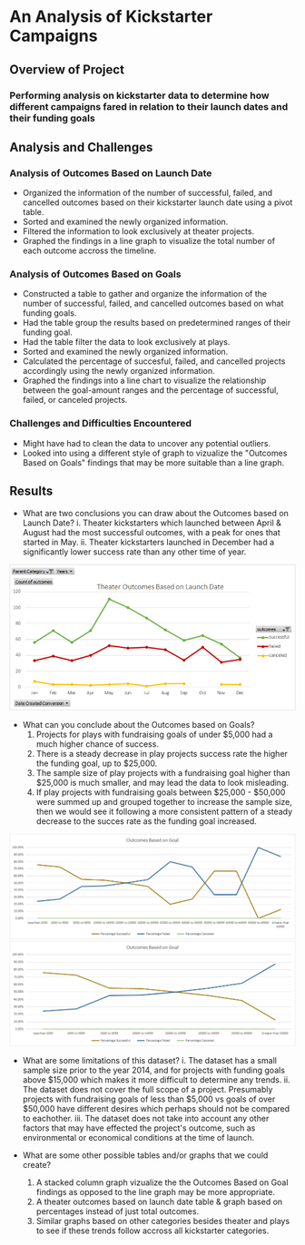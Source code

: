 # An Analysis of Kickstarter Campaigns

## Overview of Project

### Performing analysis on kickstarter data to determine how different campaigns fared in relation to their launch dates and their funding goals

## Analysis and Challenges

### Analysis of Outcomes Based on Launch Date
- Organized the information of the number of successful, failed, and cancelled outcomes based on their kickstarter launch date using a pivot table.
- Sorted and examined the newly organized information.
- Filtered the information to look exclusively at theater projects.
- Graphed the findings in a line graph to visualize the total number of each outcome accross the timeline.

### Analysis of Outcomes Based on Goals
- Constructed a table to gather and organize the information of the number of successful, failed, and cancelled outcomes based on what funding goals.
- Had the table group the results based on predetermined ranges of their funding goal.
- Had the table filter the data to look exclusively at plays.
- Sorted and examined the newly organized information.
- Calculated the percentage of succesful, failed, and cancelled projects accordingly using the newly organized information.
- Graphed the findings into a line chart to visualize the relationship between the goal-amount ranges and the percentage of successful, failed, or canceled projects.

### Challenges and Difficulties Encountered
- Might have had to clean the data to uncover any potential outliers.
- Looked into using a different style of graph to vizualize the "Outcomes Based on Goals" findings that may be more suitable than a line graph.

## Results

- What are two conclusions you can draw about the Outcomes based on Launch Date?
  i. Theater kickstarters which launched between April & August had the most successful outcomes, with a peak for ones that started in May.
  ii. Theater kickstarters launched in December had a significantly lower success rate than any other time of year.
  
![Theater_Outcomes_Based_on_Launch_Date](resources/Theater_Outcomes_vs_Launch.png)

- What can you conclude about the Outcomes based on Goals?
  1. Projects for plays with fundraising goals of under $5,000 had a much higher chance of success.
  2. There is a steady decrease in play projects success rate the higher the funding goal, up to $25,000. 
  3. The sample size of play projects with a fundraising goal higher than $25,000 is much smaller, and may lead the data to look misleading. 
  4. If play projects with fundraising goals between $25,000 - $50,000 were summed up and grouped together to increase the sample size, then we would see it following a more consistent pattern of a steady decrease to the succes rate as the funding goal increased.

![Outcomes_Based_on_Goals](resources/Outcomes_vs_Goals.png)
![Outcomes_Based_on_Goals_Version_2](resources/Outcomes_vs_Goals_v2.png)

- What are some limitations of this dataset?
  i. The dataset has a small sample size prior to the year 2014, and for projects with funding goals above $15,000 which makes it more difficult to determine any trends.
  ii. The dataset does not cover the full scope of a project. Presumably projects with fundraising goals of less than $5,000 vs goals of over $50,000 have different desires which perhaps should not be compared to eachother.
  iii. The dataset does not take into account any other factors that may have effected the project's outcome, such as environmental or economical conditions at the time of launch.

- What are some other possible tables and/or graphs that we could create?
  1. A stacked column graph vizualize the the Outcomes Based on Goal findings as opposed to the line graph may be more appropriate.
	2. A theater outcomes based on launch date table & graph based on percentages instead of just total outcomes.
	3. Similar graphs based on other categories besides theater and plays to see if these trends follow accross all kickstarter categories.
